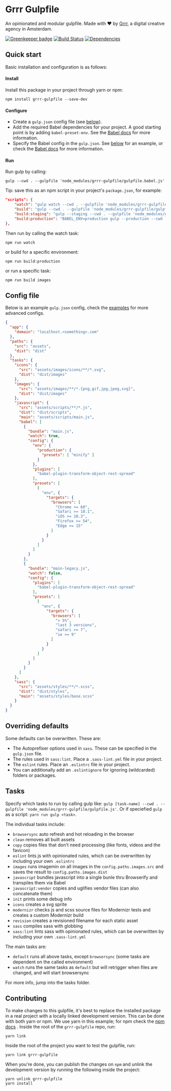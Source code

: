 # Grrr Gulpfile
An opinionated and modular gulpfile.
Made with ❤️ by [Grrr](https://grrr.nl/), a digital creative agency in Amsterdam.

[![Greenkeeper badge](https://badges.greenkeeper.io/grrr-amsterdam/gulpfile.svg)](https://greenkeeper.io/)
[![Build Status](https://travis-ci.org/grrr-amsterdam/gulpfile.svg)](https://travis-ci.org/grrr-amsterdam/gulpfile)
[![Dependencies](https://david-dm.org/grrr-amsterdam/gulpfile.svg)](https://david-dm.org/grrr-amsterdam/gulpfile)


## Quick start
Basic installation and configuration is as follows:

#### Install
Install this package in your project through yarn or npm:
```
npm install grrr-gulpfile --save-dev
```

#### Configure
- Create a `gulp.json` config file (see [below](#config-file)).
- Add the required Babel dependencies for your project. A good starting point is by adding `babel-preset-env`. See the [Babel docs](https://babeljs.io/docs/plugins/preset-env/) for more information.
- Specify the Babel config in the `gulp.json`. See [below](#config-file) for an example, or check the [Babel docs](https://babeljs.io/docs/usage/babelrc/) for more information.

#### Run
Run gulp by calling:
```
gulp --cwd . --gulpfile 'node_modules/grrr-gulpfile/gulpfile.babel.js'
```

Tip: save this as an npm script in your project's `package.json`, for example:
```json
"scripts": {
    "watch": "gulp watch --cwd . --gulpfile 'node_modules/grrr-gulpfile/gulpfile.js'",
    "build": "gulp --cwd . --gulpfile 'node_modules/grrr-gulpfile/gulpfile.js'",
    "build:staging": "gulp --staging --cwd . --gulpfile 'node_modules/grrr-gulpfile/gulpfile.js'",
    "build:production": "BABEL_ENV=production gulp --production --cwd . --gulpfile 'node_modules/grrr-gulpfile/gulpfile.js'"
},
```
Then run by calling the watch task:
```
npm run watch
```
or build for a specific environment:
```
npm run build:production
```
or run a specific task:
```
npm run build images
```

## Config file
Below is an example `gulp.json` config, check the [examples](https://github.com/grrr-amsterdam/gulpfile/tree/master/examples) for more advanced configs.

```json
{
  "app": {
    "domain": "localhost.<something>.com"
  },
  "paths": {
    "src": "assets",
    "dist": "dist"
  },
  "tasks": {
    "icons": {
      "src": "assets/images/icons/**/*.svg",
      "dist": "dist/images"
    },
    "images": {
      "src": "assets/images/**/*.{png,gif,jpg,jpeg,svg}",
      "dist": "dist/images"
    },
    "javascript": {
      "src": "assets/scripts/**/*.js",
      "dist": "dist/scripts",
      "main": "assets/scripts/main.js",
      "babel": [
        {
          "bundle": "main.js",
          "watch": true,
          "config": {
            "env": {
              "production": {
                "presets": [ "minify" ]
              }
            },
            "plugins": [
              "babel-plugin-transform-object-rest-spread"
            ],
            "presets": [
              [
                "env", {
                  "targets": {
                    "browsers": [
                      "Chrome >= 60",
                      "Safari >= 10.1",
                      "iOS >= 10.3",
                      "Firefox >= 54",
                      "Edge >= 15"
                    ]
                  }
                }
              ]
            ]
          }
        },
        {
          "bundle": "main-legacy.js",
          "watch": false,
          "config": {
            "plugins": [
              "babel-plugin-transform-object-rest-spread"
            ],
            "presets": [
              [
                "env", {
                  "targets": {
                    "browsers": [
                      "> 5%",
                      "last 3 versions",
                      "safari >= 7",
                      "ie >= 9"
                    ]
                  }
                }
              ]
            ]
          }
        }
      ]
    },
    "sass": {
      "src": "assets/styles/**/*.scss",
      "dist": "dist/styles",
      "main": "assets/styles/base.scss"
    }
  }
}
```

## Overriding defaults
Some defaults can be overwritten. These are:

- The Autoprefixer options used in `sass`. These can be specified in the `gulp.json` file.
- The rules used in `sass:lint`. Place a `.sass-lint.yml` file in your project.
- The `eslint` rules. Place an `.eslintrc` file in your project.
- You can additionally add an `.eslintignore` for ignoring (wildcarded) folders or packages.

## Tasks
Specify which tasks to run by calling gulp like: `gulp [task-name] --cwd . --gulpfile 'node_modules/grrr-gulpfile/gulpfile.js'`. Or if speciefied `gulp` as a script: `yarn run gulp <task>`.

The individual tasks include:

- `browsersync` auto refresh and hot reloading in the browser
- `clean` removes all built assets
- `copy` copies files that don't need processing (like fonts, videos and the favicon)
- `eslint` lints js with opinionated rules, which can be overwritten by including your own `.eslintrc`
- `images` runs imagemin on all images in the `config.paths.images.src` and saves the result to `config.paths.images.dist`
- `javascript` bundles javascript into a single bunle thru Browserify and transpiles them via Babel
- `javascript:vendor` copies and uglifies vendor files (can also concatenate them)
- `init` prints some debug info
- `icons` creates a svg sprite
- `modernizr` checks js and scss source files for Modernizr tests and creates a custom Modernizr build
- `revision` creates a revisioned filename for each static asset
- `sass` compiles sass with globbing
- `sass:lint` lints sass with opinionated rules, which can be overwritten by including your own `.sass-lint.yml`

The main tasks are:

- `default` runs all above tasks, except `browsersync` (some tasks are dependent on the called environment)
- `watch` runs the same tasks as `default` but will retrigger when files are changed, and will start browsersync

For more info, jump into the tasks folder.

## Contributing
To make changes to this gulpfile, it's best to replace the installed package in a real project with a locally linked development version. This can be done with both yarn or npm. We use yarn in this example; for npm check the [npm docs](https://docs.npmjs.com/cli/link) . Inside the root of the `grrr-gulpfile` repo, run:
```
yarn link
```
Inside the root of the project you want to test the gulpfile, run:
```
yarn link grrr-gulpfile
```
When you're done, you can publish the changes on `npm` and unlink the development version by running the following inside the project:
```
yarn unlink grrr-gulpfile
yarn install
```
